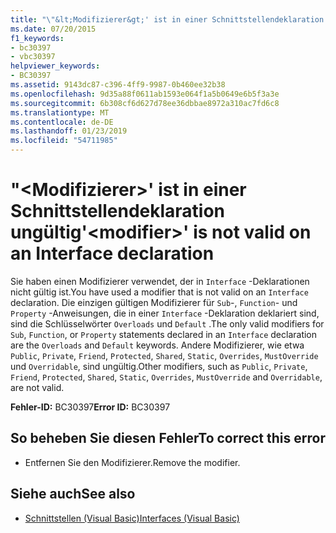 ```yaml
---
title: "\"&lt;Modifizierer&gt;' ist in einer Schnittstellendeklaration ungültig"
ms.date: 07/20/2015
f1_keywords:
- bc30397
- vbc30397
helpviewer_keywords:
- BC30397
ms.assetid: 9143dc87-c396-4ff9-9987-0b460ee32b38
ms.openlocfilehash: 9d35a88f0611ab1593e064f1a5b0649e6b5f3a3e
ms.sourcegitcommit: 6b308cf6d627d78ee36dbbae8972a310ac7fd6c8
ms.translationtype: MT
ms.contentlocale: de-DE
ms.lasthandoff: 01/23/2019
ms.locfileid: "54711985"
---
```

# <a name="ltmodifiergt-is-not-valid-on-an-interface-declaration"></a><span data-ttu-id="94e1d-102">"&lt;Modifizierer&gt;' ist in einer Schnittstellendeklaration ungültig</span><span class="sxs-lookup"><span data-stu-id="94e1d-102">'&lt;modifier&gt;' is not valid on an Interface declaration</span></span>
<span data-ttu-id="94e1d-103">Sie haben einen Modifizierer verwendet, der in `Interface` -Deklarationen nicht gültig ist.</span><span class="sxs-lookup"><span data-stu-id="94e1d-103">You have used a modifier that is not valid on an `Interface` declaration.</span></span> <span data-ttu-id="94e1d-104">Die einzigen gültigen Modifizierer für `Sub`-, `Function`- und `Property` -Anweisungen, die in einer `Interface` -Deklaration deklariert sind, sind die Schlüsselwörter `Overloads` und `Default` .</span><span class="sxs-lookup"><span data-stu-id="94e1d-104">The only valid modifiers for `Sub`, `Function`, or `Property` statements declared in an `Interface` declaration are the `Overloads` and `Default` keywords.</span></span> <span data-ttu-id="94e1d-105">Andere Modifizierer, wie etwa `Public`, `Private`, `Friend`, `Protected`, `Shared`, `Static`, `Overrides`, `MustOverride` und `Overridable`, sind ungültig.</span><span class="sxs-lookup"><span data-stu-id="94e1d-105">Other modifiers, such as `Public`, `Private`, `Friend`, `Protected`, `Shared`, `Static`, `Overrides`, `MustOverride` and `Overridable`, are not valid.</span></span>  
  
 <span data-ttu-id="94e1d-106">**Fehler-ID:** BC30397</span><span class="sxs-lookup"><span data-stu-id="94e1d-106">**Error ID:** BC30397</span></span>  
  
## <a name="to-correct-this-error"></a><span data-ttu-id="94e1d-107">So beheben Sie diesen Fehler</span><span class="sxs-lookup"><span data-stu-id="94e1d-107">To correct this error</span></span>  
  
-   <span data-ttu-id="94e1d-108">Entfernen Sie den Modifizierer.</span><span class="sxs-lookup"><span data-stu-id="94e1d-108">Remove the modifier.</span></span>  
  
## <a name="see-also"></a><span data-ttu-id="94e1d-109">Siehe auch</span><span class="sxs-lookup"><span data-stu-id="94e1d-109">See also</span></span>
- [<span data-ttu-id="94e1d-110">Schnittstellen (Visual Basic)</span><span class="sxs-lookup"><span data-stu-id="94e1d-110">Interfaces (Visual Basic)</span></span>](~/docs/visual-basic/programming-guide/language-features/interfaces/index.md)
